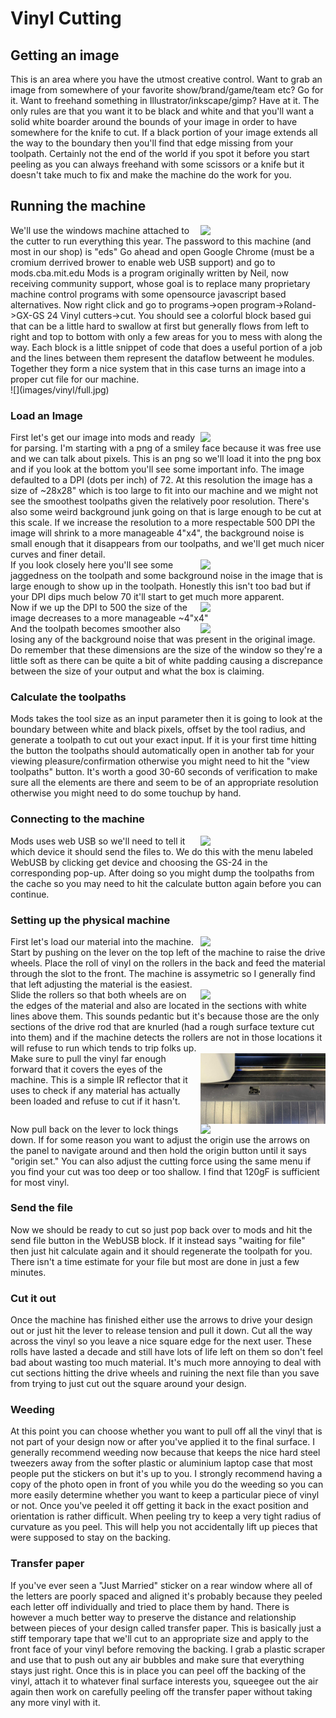 # Vinyl Cutting

## Getting an image  
This is an area where you have the utmost creative control.  Want to grab an image from somewhere of your favorite show/brand/game/team etc? Go for it.  Want to freehand something in Illustrator/inkscape/gimp?  Have at it.  The only rules are that you want it to be black and white and that you'll want a solid white boarder around the bounds of your image in order to have somewhere for the knife to cut.  If a black portion of your image extends all the way to the boundary then you'll find that edge missing from your toolpath.  Certainly not the end of the world  if you spot it before you start peeling as you can always freehand with some scissors or a knife but it doesn't take much to fix and make the machine do the work for you.

## Running the machine  
<img src="../images/vinyl/menu.jpg" align="right" width="200px"/>
We'll use the windows machine attached to the cutter to run everything this year.  The password to this machine (and most in our shop) is "eds"  Go ahead and open Google Chrome (must be a cromium derrived brower to enable web USB support) and go to mods.cba.mit.edu  Mods is a program originally written by Neil, now receiving community support, whose goal is to replace many proprietary machine control programs with some opensource javascript based alternatives.  Now right click and go to programs->open program->Roland->GX-GS 24 Vinyl cutters->cut.  You should see a colorful block based gui that can be a little hard to swallow at first but generally flows from left to right and top to bottom with only a few areas for you to mess with along the way.  Each block is a little snippet of code that does a useful portion of a job and the lines between them represent the dataflow betweent he modules.  Together they form a nice system that in this case turns an image into a proper cut file for our machine.  
<br clear="right"/>
![](images/vinyl/full.jpg)

### Load an Image
<img src="../images/vinyl/72DPI.jpg" align="right" width="200px"/>  
First let's get our image into mods and ready for parsing.  I'm starting with a png of a smiley face because it was free use and we can talk about pixels.  This is an png so we'll load it into the png box and if you look at the bottom you'll see some important info.  The image defaulted to a DPI (dots per inch) of 72.  At this resolution the image has a size of ~28x28" which is too large to fit into our machine and we might not see the smoothest toolpaths given the relatively poor resolution.  There's also some weird background junk going on that is large enough to be cut at this scale.  If we increase the resolution to a more respectable 500 DPI the image will shrink to a more manageable 4"x4", the background noise is small enough that it disappears from our toolpaths, and we'll get much nicer curves and finer detail.

<br clear="right"/>
<img src="../images/vinyl/72Toolpath.jpg" align="right" width="200px"/>
If you look closely here you'll see some jaggedness on the toolpath and some background noise in the image that is large enough to show up in the toolpath.  Honestly this isn't too bad but if your DPI dips much below 70 it'll start to get much more apparent.
<br clear="right"/>
<img src="../images/vinyl/500DPI.jpg" align="right" width="200px"/>
Now if we up the DPI to 500 the size of the image decreases to a more manageable ~4"x4" 
<br clear="right"/>
<img src="../images/vinyl/500Toolpath.jpg" align="right" width="200px"/>
And the toolpath becomes smoother also losing any of the background noise that was present in the original image.  Do remember that these dimensions are the size of the window so they're a little soft as there can be quite a bit of white padding causing a discrepance between the size of your output and what the box is claiming. 
<br clear="right"/>


### Calculate the toolpaths
Mods takes the tool size as an input parameter then it is going to look at the boundary between white and black pixels, offset by the tool radius, and generate a toolpath to cut out your exact input.  If it is your first time hitting the button the toolpaths should automatically open in another tab for your viewing pleasure/confirmation otherwise you might need to hit the "view toolpaths" button.  It's worth a good 30-60 seconds of verification to make sure all the elements are there and seem to be of an appropriate resolution otherwise you might need to do some touchup by hand.

### Connecting to the machine  
<img src="../images/vinyl/webUSB.jpg" align="right" width="200px"/>
Mods uses web USB so we'll need to tell it which device it should send the files to.  We do this with the menu labeled WebUSB by clicking get device and choosing the GS-24 in the corresponding pop-up.  After doing so you might dump the toolpaths from the cache so you may need to hit the calculate button again before you can continue.
<br clear="right"/>

### Setting up the physical machine
<img src="../images/vinyl/lever_small.jpg" align="right" width= "200px"/>
First let's load our material into the machine.  Start by pushing on the lever on the top left of the machine to raise the drive wheels.  Place the roll of vinyl on the rollers in the back and feed the material through the slot to the front.  The machine is assymetric so I generally find that left adjusting the material is the easiest.
<br clear="right"/>
<img src="../images/vinyl/roller.jpg" align="right" width= "200px"/>
Slide the rollers so that both wheels are on the edges of the material and also are located in the sections with white lines above them.  This sounds pedantic but it's because those are the only sections of the drive rod that are knurled (had a rough surface texture cut into them) and if the machine detects the rollers are not in those locations it will refuse to run which tends to trip folks up.
<br clear="right"/>
<img src="/images/vinyl/eyes.jpg" align="right" width= "200px"/>
Make sure to pull the vinyl far enough forward that it covers the eyes of the machine.  This is a simple IR reflector that it uses to check if any material has actually been loaded and refuse to cut if it hasn't.
<br clear="right"/>
<img src="../images/vinyl/panel.jpg" align="right" width= "200px"/>
Now pull back on the lever to lock things down.  If for some reason you want to adjust the origin use the arrows on the panel to navigate around and then hold the origin button until it says "origin set."  You can also adjust the cutting force using the same menu if you find your cut was too deep or too shallow.  I find that 120gF is sufficient for most vinyl.
<br clear="right"/>


### Send the file
Now we should be ready to cut so just pop back over to mods and hit the send file button in the WebUSB block.  If it instead says "waiting for file" then just hit calculate again and it should regenerate the toolpath for you.  There isn't a time estimate for your file but most are done in just a few minutes.

### Cut it out
Once the machine has finished either use the arrows to drive your design out or just hit the lever to release tension and pull it down.  Cut all the way across the vinyl so you leave a nice square edge for the next user.  These rolls have lasted a decade and still have lots of life left on them so don't feel bad about wasting too much material.  It's much more annoying to deal with cut sections hitting the drive wheels and ruining the next file than you save from trying to just cut out the square around your design.

### Weeding
At this point you can choose whether you want to pull off all the vinyl that is not part of your design now or after you've applied it to the final surface.  I generally recommend weeding now because that keeps the nice hard steel tweezers away from the softer plastic or aluminium laptop case that most people put the stickers on but it's up to you.  I strongly recommend having a copy of the photo open in front of you while you do the weeding so you can more easily determine whether you want to keep a particular piece of vinyl or not.  Once you've peeled it off getting it back in the exact position and orientation is rather difficult.  When peeling try to keep a very tight radius of curvature as you peel.  This will help you not accidentally lift up pieces that were supposed to stay on the backing.

### Transfer paper
If you've ever seen a "Just Married" sticker on a rear window where all of the letters are poorly spaced and aligned it's probably because they peeled each letter off individually and tried to place them by hand.  There is however a much better way to preserve the distance and relationship between pieces of your design called transfer paper.  This is basically just a stiff temporary tape that we'll cut to an appropriate size and apply to the front face of your vinyl before removing the backing.  I grab a plastic scraper and use that to push out any air bubbles and make sure that everything stays just right.  Once this is in place you can peel off the backing of the vinyl, attach it to whatever final surface interests you, squeegee out the air again then work on carefully peeling off the transfer paper without taking any more vinyl with it.


<!-- Google tag (gtag.js) -->
<script async src="https://www.googletagmanager.com/gtag/js?id=G-YT7Z6VQ5M4"></script>
<script>
  window.dataLayer = window.dataLayer || [];
  function gtag(){dataLayer.push(arguments);}
  gtag('js', new Date());

  gtag('config', 'G-YT7Z6VQ5M4');
</script>